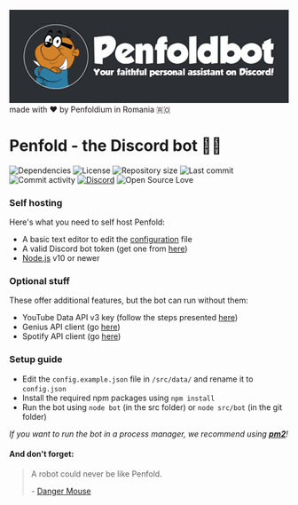 ![Penfoldbot - Your faithful personal assistant on Discord!](./assets/penfoldbot.png) made with :heart: by Penfoldium in Romania :romania:

# Penfold - the Discord bot :hamster::robot:

![Dependencies](https://img.shields.io/david/penfoldium/penfoldbot.svg)
![License](https://img.shields.io/github/license/penfoldium/penfoldbot.svg)
![Repository size](https://img.shields.io/github/repo-size/penfoldium/penfoldbot.svg)
![Last commit](https://img.shields.io/github/last-commit/penfoldium/penfoldbot.svg)
![Commit activity](https://img.shields.io/github/commit-activity/w/penfoldium/penfoldbot.svg)
[![Discord](https://img.shields.io/discord/564903050590945310.svg)](https://discord.gg/uaRkbEH)
![Open Source Love](https://badges.frapsoft.com/os/v1/open-source.svg?v=103)

### Self hosting
Here's what you need to self host Penfold:
- A basic text editor to edit the [configuration](./src/data/config.example.json) file
- A valid Discord bot token (get one from [here](https://discordapp.com/developers/applications))
- [Node.js](https://nodejs.org/en) v10 or newer

### Optional stuff
These offer additional features, but the bot can run without them:
- YouTube Data API v3 key (follow the steps presented [here](https://developers.google.com/youtube/v3/getting-started))
- Genius API client (go [here](https://genius.com/api-clients))
- Spotify API client (go [here](https://developer.spotify.com/dashboard))

### Setup guide
- Edit the `config.example.json` file in `/src/data/` and rename it to `config.json`
- Install the required npm packages using `npm install`
- Run the bot using `node bot` (in the src folder) or `node src/bot` (in the git folder)

*If you want to run the bot in a process manager, we recommend using **[pm2](https://pm2.keymetrics.io)**!*


#### And don't forget:
> A robot could never be like Penfold.
>
> \- [Danger Mouse](#and-dont-forget "(Danger Mouse 2015, Series 1, Episode 25, \"Megahurtz Attacks\", 04:29)")
